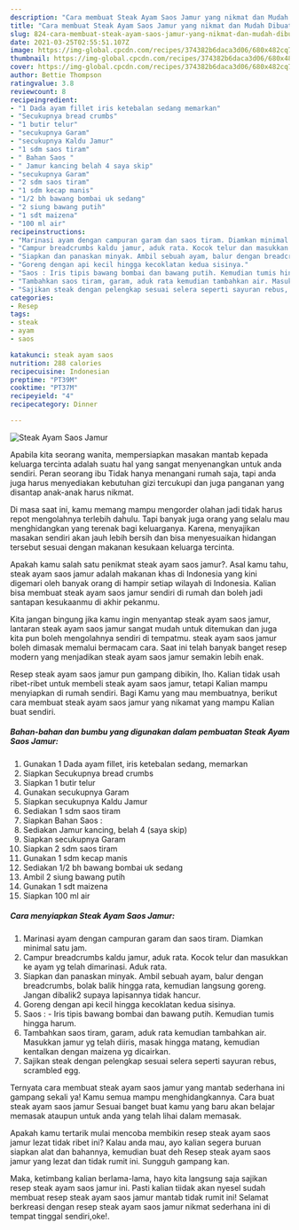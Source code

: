```yaml
---
description: "Cara membuat Steak Ayam Saos Jamur yang nikmat dan Mudah Dibuat"
title: "Cara membuat Steak Ayam Saos Jamur yang nikmat dan Mudah Dibuat"
slug: 824-cara-membuat-steak-ayam-saos-jamur-yang-nikmat-dan-mudah-dibuat
date: 2021-03-25T02:55:51.107Z
image: https://img-global.cpcdn.com/recipes/374382b6daca3d06/680x482cq70/steak-ayam-saos-jamur-foto-resep-utama.jpg
thumbnail: https://img-global.cpcdn.com/recipes/374382b6daca3d06/680x482cq70/steak-ayam-saos-jamur-foto-resep-utama.jpg
cover: https://img-global.cpcdn.com/recipes/374382b6daca3d06/680x482cq70/steak-ayam-saos-jamur-foto-resep-utama.jpg
author: Bettie Thompson
ratingvalue: 3.8
reviewcount: 8
recipeingredient:
- "1 Dada ayam fillet iris ketebalan sedang memarkan"
- "Secukupnya bread crumbs"
- "1 butir telur"
- "secukupnya Garam"
- "secukupnya Kaldu Jamur"
- "1 sdm saos tiram"
- " Bahan Saos "
- " Jamur kancing belah 4 saya skip"
- "secukupnya Garam"
- "2 sdm saos tiram"
- "1 sdm kecap manis"
- "1/2 bh bawang bombai uk sedang"
- "2 siung bawang putih"
- "1 sdt maizena"
- "100 ml air"
recipeinstructions:
- "Marinasi ayam dengan campuran garam dan saos tiram. Diamkan minimal satu jam."
- "Campur breadcrumbs kaldu jamur, aduk rata. Kocok telur dan masukkan ke ayam yg telah dimarinasi. Aduk rata."
- "Siapkan dan panaskan minyak. Ambil sebuah ayam, balur dengan breadcrumbs, bolak balik hingga rata, kemudian langsung goreng. Jangan dibalik2 supaya lapisannya tidak hancur."
- "Goreng dengan api kecil hingga kecoklatan kedua sisinya."
- "Saos : Iris tipis bawang bombai dan bawang putih. Kemudian tumis hingga harum."
- "Tambahkan saos tiram, garam, aduk rata kemudian tambahkan air. Masukkan jamur yg telah diiris, masak hingga matang, kemudian kentalkan dengan maizena yg dicairkan."
- "Sajikan steak dengan pelengkap sesuai selera seperti sayuran rebus, scrambled egg."
categories:
- Resep
tags:
- steak
- ayam
- saos

katakunci: steak ayam saos 
nutrition: 288 calories
recipecuisine: Indonesian
preptime: "PT39M"
cooktime: "PT37M"
recipeyield: "4"
recipecategory: Dinner

---
```



![Steak Ayam Saos Jamur](https://img-global.cpcdn.com/recipes/374382b6daca3d06/680x482cq70/steak-ayam-saos-jamur-foto-resep-utama.jpg)

Apabila kita seorang wanita, mempersiapkan masakan mantab kepada keluarga tercinta adalah suatu hal yang sangat menyenangkan untuk anda sendiri. Peran seorang ibu Tidak hanya menangani rumah saja, tapi anda juga harus menyediakan kebutuhan gizi tercukupi dan juga panganan yang disantap anak-anak harus nikmat.

Di masa  saat ini, kamu memang mampu mengorder olahan jadi tidak harus repot mengolahnya terlebih dahulu. Tapi banyak juga orang yang selalu mau menghidangkan yang terenak bagi keluarganya. Karena, menyajikan masakan sendiri akan jauh lebih bersih dan bisa menyesuaikan hidangan tersebut sesuai dengan makanan kesukaan keluarga tercinta. 



Apakah kamu salah satu penikmat steak ayam saos jamur?. Asal kamu tahu, steak ayam saos jamur adalah makanan khas di Indonesia yang kini digemari oleh banyak orang di hampir setiap wilayah di Indonesia. Kalian bisa membuat steak ayam saos jamur sendiri di rumah dan boleh jadi santapan kesukaanmu di akhir pekanmu.

Kita jangan bingung jika kamu ingin menyantap steak ayam saos jamur, lantaran steak ayam saos jamur sangat mudah untuk ditemukan dan juga kita pun boleh mengolahnya sendiri di tempatmu. steak ayam saos jamur boleh dimasak memalui bermacam cara. Saat ini telah banyak banget resep modern yang menjadikan steak ayam saos jamur semakin lebih enak.

Resep steak ayam saos jamur pun gampang dibikin, lho. Kalian tidak usah ribet-ribet untuk membeli steak ayam saos jamur, tetapi Kalian mampu menyiapkan di rumah sendiri. Bagi Kamu yang mau membuatnya, berikut cara membuat steak ayam saos jamur yang nikamat yang mampu Kalian buat sendiri.

<!--inarticleads1-->

##### Bahan-bahan dan bumbu yang digunakan dalam pembuatan Steak Ayam Saos Jamur:

1. Gunakan 1 Dada ayam fillet, iris ketebalan sedang, memarkan
1. Siapkan Secukupnya bread crumbs
1. Siapkan 1 butir telur
1. Gunakan secukupnya Garam
1. Siapkan secukupnya Kaldu Jamur
1. Sediakan 1 sdm saos tiram
1. Siapkan  Bahan Saos :
1. Sediakan  Jamur kancing, belah 4 (saya skip)
1. Siapkan secukupnya Garam
1. Siapkan 2 sdm saos tiram
1. Gunakan 1 sdm kecap manis
1. Sediakan 1/2 bh bawang bombai uk sedang
1. Ambil 2 siung bawang putih
1. Gunakan 1 sdt maizena
1. Siapkan 100 ml air




<!--inarticleads2-->

##### Cara menyiapkan Steak Ayam Saos Jamur:

1. Marinasi ayam dengan campuran garam dan saos tiram. Diamkan minimal satu jam.
1. Campur breadcrumbs kaldu jamur, aduk rata. Kocok telur dan masukkan ke ayam yg telah dimarinasi. Aduk rata.
1. Siapkan dan panaskan minyak. Ambil sebuah ayam, balur dengan breadcrumbs, bolak balik hingga rata, kemudian langsung goreng. Jangan dibalik2 supaya lapisannya tidak hancur.
1. Goreng dengan api kecil hingga kecoklatan kedua sisinya.
1. Saos : - Iris tipis bawang bombai dan bawang putih. Kemudian tumis hingga harum.
1. Tambahkan saos tiram, garam, aduk rata kemudian tambahkan air. Masukkan jamur yg telah diiris, masak hingga matang, kemudian kentalkan dengan maizena yg dicairkan.
1. Sajikan steak dengan pelengkap sesuai selera seperti sayuran rebus, scrambled egg.




Ternyata cara membuat steak ayam saos jamur yang mantab sederhana ini gampang sekali ya! Kamu semua mampu menghidangkannya. Cara buat steak ayam saos jamur Sesuai banget buat kamu yang baru akan belajar memasak ataupun untuk anda yang telah lihai dalam memasak.

Apakah kamu tertarik mulai mencoba membikin resep steak ayam saos jamur lezat tidak ribet ini? Kalau anda mau, ayo kalian segera buruan siapkan alat dan bahannya, kemudian buat deh Resep steak ayam saos jamur yang lezat dan tidak rumit ini. Sungguh gampang kan. 

Maka, ketimbang kalian berlama-lama, hayo kita langsung saja sajikan resep steak ayam saos jamur ini. Pasti kalian tiidak akan nyesel sudah membuat resep steak ayam saos jamur mantab tidak rumit ini! Selamat berkreasi dengan resep steak ayam saos jamur nikmat sederhana ini di tempat tinggal sendiri,oke!.


